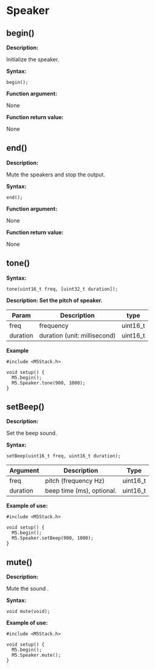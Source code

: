 # Speaker

## begin()

**Description:**

Initialize the speaker.

**Syntax:**

`begin();`

**Function argument:**

None

**Function return value:**

None

## end()

**Description:**

Mute the speakers and stop the output.

**Syntax:**

`end();`

**Function argument:**

None

**Function return value:**

None


## tone()

**Syntax:**

`tone(uint16_t freq, [uint32_t duration]);`

**Description: Set the pitch of speaker.**

| Param | Description | type |
| --- | --- | --- |
| freq  | frequency | uint16_t |
| duration | duration (unit: millisecond) | uint16_t |

**Example**
```clike
#include <M5Stack.h>

void setup() {
  M5.begin();
  M5.Speaker.tone(900, 1000);
}
```

## setBeep()

**Description:**

Set the beep sound.

**Syntax:**

`setBeep(uint16_t freq, uint16_t duration);`

| Argument | Description | Type |
| --- | --- | --- |
| freq | pitch (frequency Hz) | uint16_t |
| duration | beep time (ms), optional. | uint16_t |

**Example of use:**

```clike
#include <M5Stack.h>

void setup() {
  M5.begin();
  M5.Speaker.setBeep(900, 1000);
}
```
## mute()

**Description:**

Mute the  sound .

**Syntax:**

`void mute(void);`

**Example of use:**

```clike
#include <M5Stack.h>

void setup() {
  M5.begin();
  M5.Speaker.mute();
}
```